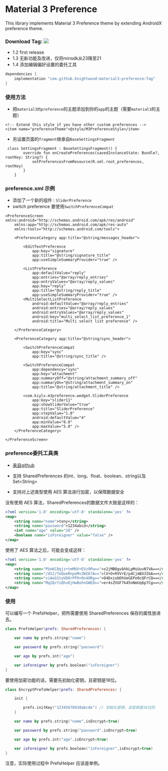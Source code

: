 # Material 3  Preference 

This library implements Material 3 Preference theme by extending AndroidX preference theme.

### Download Tag: [![](https://jitpack.io/v/Knightwood/material3-preference.svg)](https://jitpack.io/#Knightwood/material3-preference)

* 1.2 first release
* 1.3 无新功能及改进，仅将minsdk从23降至21
* 1.4 添加编辑偏好设置的委托工具

```groovy
dependencies {
    implementation "com.github.knightwood:material3-preference:Tag"
}
```

### 使用方法

* 把`material3的preference`的主题添加到你的`app`的主题（需要`material3`的主题）

```
<!-- Extend this style if you have other custom preferences -->
<item name="preferenceTheme">@style/M3PreferenceStyle</item>
```

* 另设置页面的`fragment`继承自`BaseSettingsFragment`

```
 class SettingsFragment : BaseSettingsFragment() {
        override fun onCreatePreferences(savedInstanceState: Bundle?, rootKey: String?) {
            setPreferencesFromResource(R.xml.root_preferences, rootKey)
        }
    }  
```

### preference.xml 示例

* 添加了一个新的组件 : `SliderPreference`
* switch preference 要使用`SwitchPreferenceCompat`

```
<PreferenceScreen xmlns:android="http://schemas.android.com/apk/res/android"
    xmlns:app="http://schemas.android.com/apk/res-auto"
    xmlns:tools="http://schemas.android.com/tools">

    <PreferenceCategory app:title="@string/messages_header">

        <EditTextPreference
            app:key="signature"
            app:title="@string/signature_title"
            app:useSimpleSummaryProvider="true" />

        <ListPreference
            app:defaultValue="reply"
            app:entries="@array/reply_entries"
            app:entryValues="@array/reply_values"
            app:key="reply"
            app:title="@string/reply_title"
            app:useSimpleSummaryProvider="true" />
        <MultiSelectListPreference
            android:defaultValue="@array/reply_entries"
            android:entries="@array/reply_values"
            android:entryValues="@array/reply_values"
            android:key="multi_select_list_preference_1"
            android:title="Multi select list preference" />

    </PreferenceCategory>

    <PreferenceCategory app:title="@string/sync_header">

        <SwitchPreferenceCompat
            app:key="sync"
            app:title="@string/sync_title" />

        <SwitchPreferenceCompat
            app:dependency="sync"
            app:key="attachment"
            app:summaryOff="@string/attachment_summary_off"
            app:summaryOn="@string/attachment_summary_on"
            app:title="@string/attachment_title" />
            
        <com.kiylx.m3preference.wedget.SliderPreference
            app:key="slider11"
            app:showSliderValue="true"
            app:title="SliderPreference"
            app:stepValue="1.0"
            android:defaultValue="4"
            app:minValue="0.0"
            app:maxValue="5.0" />
    </PreferenceCategory>

</PreferenceScreen>
```

### preference委托工具类

* [来自github](https://github.com/fengzhizi715/SAF-Object-Delegate)

* 支持 SharedPreferences 的int、long、float、boolean、string以及Set\<String\>
* 支持对上述类型使用 AES 算法进行加密，以保障数据安全


没有使用 AES 算法，SharedPreferences的数据文件大致是这样的：

```xml
<?xml version='1.0' encoding='utf-8' standalone='yes' ?>
<map>
    <string name="name">tony</string>
    <string name="password">1234abcd</string>
    <int name="age" value="20" />
    <boolean name="isForeigner" value="false" />
</map>
```


使用了 AES 算法之后，可能会变成这样：

```xml
<?xml version='1.0' encoding='utf-8' standalone='yes' ?>
<map>
    <string name="PUoKC8qjz+tmMUV+EVz9Pw==">x2jMB8gvbhkLpMsUuvN7VA==</string>
    <string name="/dSJ/TeQoeRnpoMvZWI67A==">lV+O+RVVrE/p4CjmBX3IbA==</string>
    <string name="viAoG1taVD8rPP9+0n4ORg==">O4DxiobDhUeGEPe0cQFrCQ==</string>
    <string name="Mq2QcYiQhvDjHwBohnGWEQ==">er4sZVGF7k45nNmUq6p7Cg==</string>
</map>
```

###  使用

可以编写一个 PrefsHelper，把所需要使用 SharedPreferences 保存的属性放进去。

```kotlin
class PrefsHelper(prefs: SharedPreferences) {

    var name by prefs.string("name")

    var password by prefs.string("password")

    var age by prefs.int("age")

    var isForeigner by prefs.boolean("isForeigner")
}
```

要使用加密功能的话，需要先初始化密钥，且密钥是16位。

```kotlin
class EncryptPrefsHelper(prefs: SharedPreferences) {

    init {

        prefs.initKey("12345678910abcde") // 初始化密钥，且密钥是16位的
    }

    var name by prefs.string("name",isEncrypt=true)

    var password by prefs.string("password",isEncrypt=true)

    var age by prefs.int("age",isEncrypt=true)

    var isForeigner by prefs.boolean("isForeigner",isEncrypt=true)
}
```

注意，实际使用过程中 PrefsHelper 应该是单例。

